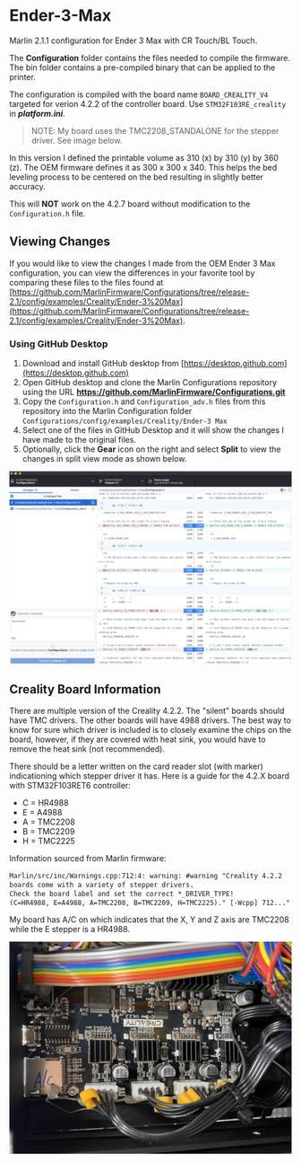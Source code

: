 # Ender-3-Max 
Marlin 2.1.1 configuration for Ender 3 Max with CR Touch/BL Touch.

The **Configuration** folder contains the files needed to compile the firmware. The bin folder contains a pre-compiled binary that can be applied to the printer.

The configuration is compiled with the board name `BOARD_CREALITY_V4` targeted for verion 4.2.2 of the controller board. Use `STM32F103RE_creality` in ***platform.ini***.

> NOTE: My board uses the TMC2208_STANDALONE for the stepper driver. See image below.

In this version I defined the printable volume as 310 (x) by 310 (y) by 360 (z). The OEM firmware defines it as 300 x 300 x 340. This helps the bed leveling process to be centered on the bed resulting in slightly better accuracy.

This will **NOT** work on the 4.2.7 board without modification to the `Configuration.h` file.

## Viewing Changes
If you would like to view the changes I made from the OEM Ender 3 Max configuration, you can view the differences in your favorite tool by comparing these files to the files found at [https://github.com/MarlinFirmware/Configurations/tree/release-2.1/config/examples/Creality/Ender-3%20Max](https://github.com/MarlinFirmware/Configurations/tree/release-2.1/config/examples/Creality/Ender-3%20Max).

### Using GitHub Desktop
1. Download and install GitHub desktop from [https://desktop.github.com](https://desktop.github.com)
2. Open GitHub desktop and clone the Marlin Configurations repository using the URL **https://github.com/MarlinFirmware/Configurations.git**
3. Copy the `Configuration.h` and `Configuration_adv.h` files from this repository into the Marlin Configuration folder `Configurations/config/examples/Creality/Ender-3 Max`
4. Select one of the files in GitHub Desktop and it will show the changes I have made to the original files.
5. Optionally, click the **Gear** icon on the right and select **Split** to view the changes in split view mode as shown below.

![](https://github.com/3DP-Tech/Ender-3-Max/raw/Marlin-2.1/Images/Diff.png)

## Creality Board Information
There are multiple version of the Creality 4.2.2. The "silent" boards should have TMC drivers. The other boards will have 4988 drivers. The best way to know for sure which driver is included is to closely examine the chips on the board, however, if they are covered with heat sink, you would have to remove the heat sink (not recommended).

There should be a letter written on the card reader slot (with marker) indicationing which stepper driver it has. Here is a guide for the 4.2.X board with STM32F103RET6 controller:

* C = HR4988
* E = A4988
* A = TMC2208
* B = TMC2209
* H = TMC2225

Information sourced from Marlin firmware:

	Marlin/src/inc/Warnings.cpp:712:4: warning: #warning "Creality 4.2.2 boards come with a variety of stepper drivers. 
	Check the board label and set the correct *_DRIVER_TYPE! 
	(C=HR4988, E=A4988, A=TMC2208, B=TMC2209, H=TMC2225)." [-Wcpp] 712..."
	
My board has A/C on which indicates that the X, Y and Z axis are TMC2208 while the E stepper is a HR4988.

![](https://github.com/3DP-Tech/Ender-3-Max/raw/main/Images/422-board.jpg)